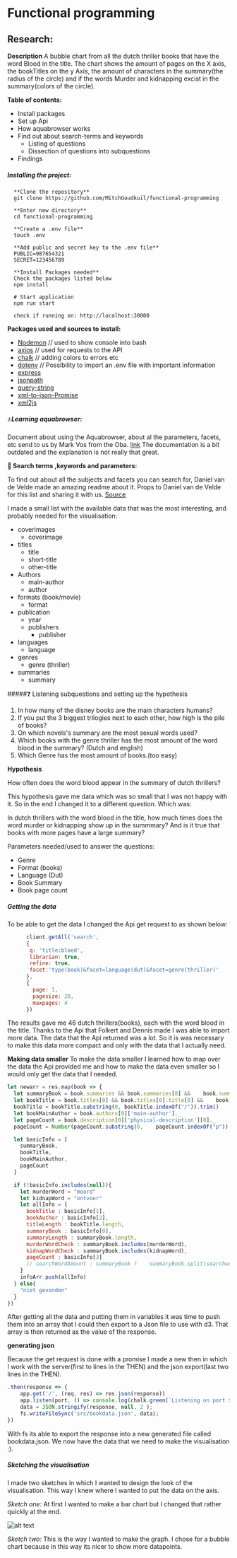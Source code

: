# Functional programming

## Research:

**Description**
A bubble chart from all the dutch thriller books that have the word Blood in the title. The chart shows the amount of pages on the X axis, the bookTitles on the y Axis, the amount of characters in the summary(the radius of the circle) and if the words Murder and kidnapping excist in the summary(colors of the circle).


**Table of contents:**
- Install packages
- Set up Api
- How aquabrowser works
- Find out about search-terms and keywords
  * Listing of questions
  * Dissection of questions into subquestions
- Findings


##### Installing the project:

      **Clone the repository**
      git clone https://github.com/MitchGoudkuil/functional-programming

      **Enter new directory**
      cd functional-programming

      **Create a .env file**
      touch .env

      **Add public and secret key to the .env file**
      PUBLIC=987654321
      SECRET=123456789

      **Install Packages needed**
      Check the packages listed below
      npm install

      # Start application
      npm run start

      check if running on: http://localhost:30000

**Packages used and sources to install:**
   * [Nodemon](https://nodemon.io/)
   // used to show console into bash
   * [axios](https://github.com/axios/axios)
   // used for requests to the API
   * [chalk](https://www.npmjs.com/package/chalk)
   // adding colors to errors etc
   * [dotenv](https://www.npmjs.com/package/dotenv)
   // Possibility to import an .env file with important information
   * [express](https://www.npmjs.com/package/express)
   * [jsonpath](https://www.npmjs.com/package/JSONPath)
   * [query-string](https://www.npmjs.com/package/query-string)
   * [xml-to-json-Promise](https://www.npmjs.com/package/xml-to-json-promise)
   * [xml2js](https://www.npmjs.com/package/xml2js)


##### 💧 Learning aquabrowser:
  Document about using the Aquabrowser, about al the parameters, facets, etc send to us by Mark Vos from the Oba. [link](https://zoeken.oba.nl/api/v1/#/details)
  The documentation is a bit outdated and the explanation is not really that great.

**:key: Search terms ,keywords and parameters:**

To find out about all the subjects and facets you can search for, Daniel van de Velde made an amazing readme about it.
Props to Daniel van de Velde for this list and sharing it with us. [Source](https://github.com/DanielvandeVelde/functional-programming/blob/master/README.md)

I made a small list with the available data that was the most interesting, and probably needed for the visualisation:
   * coverimages
     * coverimage
   * titles
     * title
     * short-title
     * other-title
   * Authors
     * main-author
     * author
   * formats (book/movie)
     * format
   * publication
     * year
     * publishers
       * publisher
   * languages
     * language
   * genres
     * genre (thriller)
   * summaries
     * summary

#####:question: Listening subquestions and setting up the hypothesis


1. In how many of the disney books are the main characters humans?
2. If you put the 3 biggest trilogies next to each other, how high is the pile of books?
3. On which novels's summary are the most sexual words used?
4. Which books with the genre thriller has the most amount of the word blood in the summary? (Dutch and english)
5. Which Genre has the most amount of books.(too easy)

**Hypothesis**

How often does the word blood appear in the summary of dutch thrillers?

This hypothesis gave me data which was so small that I was not happy with it. So in the end I changed it to a different question. Which was:

In dutch thrillers with the word blood in the title, how much times does the word murder or kidnapping show up in the summmary? And is it true that books with more pages have a large summary?

Parameters needed/used to answer the questions:
- Genre
- Format (books)
- Language (Dut)
- Book Summary
- Book page count


##### Getting the data
To be able to get the data I changed the Api get request to as shown below:

``` js
      client.getAll('search',
      {
       q: 'title:bloed',
       librarian: true,
       refine: true,
       facet:'type(book)&facet=language(dut)&facet=genre(thriller)'
      },
      {
        page: 1,
        pagesize: 20,
        maxpages: 4
      })
```

The results gave me 46 dutch thrillers(books), each with the word blood in the title. Thanks to the Api that Folkert and Dennis made I was able to import more data. The data that the Api returned was a lot. So it is was necessary to make this data more compact and only with the data that I actually need.


**Making data smaller**
To make the data smaller I learned how to map over the data the Api provided me and how to make the data even smaller so I would only get the data that I needed.
``` js
let newarr = res.map(book => {
  let summaryBook = book.summaries && book.summaries[0] &&    book.summaries[0].summary && book.summaries[0].summary[0] &&    book.summaries[0].summary[0]['_'] ? book.summaries[0].summary[0]._ :    null
  let bookTitle = book.titles[0] && book.titles[0].title[0] &&    book.titles[0].title[0]['_'] ? book.titles[0].title[0]._ : null
  bookTitle = bookTitle.substring(0, bookTitle.indexOf("/")).trim()
  let bookMainAuthor = book.authors[0]['main-author']._
  let pageCount = book.description[0]['physical-description'][0]._
  pageCount = Number(pageCount.substring(0,    pageCount.indexOf("p")).trim())

  let basicInfo = [
    summaryBook,
    bookTitle,
    bookMainAuthor,
    pageCount
  ]

  if (!basicInfo.includes(null)){
    let murderWord = "moord"
    let kidnapWord = "ontvoer"
    let allInfo = {
      bookTitle : basicInfo[1],
      bookAuthor : basicInfo[2],
      titleLength : bookTitle.length,
      summaryBook : basicInfo[0],
      summaryLength : summaryBook.length,
      murderWordCheck : summaryBook.includes(murderWord),
      kidnapWordCheck : summaryBook.includes(kidnapWord),
      pageCount : basicInfo[3]
      // searchWordAmount : summaryBook ?    summaryBook.split(searchword).length-1 : null,
    }
    infoArr.push(allInfo)
  } else{
    "niet gevonden"
  }
})
```

After getting all the data and putting them in variables it was time to push them into an array that I could then export to a Json file to use with d3. That array is then returned as the value of the response.

**generating json**

Because the get request is done with a promise I made a new then in which I work with the server(first to lines in the THEN) and the json export(last two lines in the THEN).

``` js
.then(response => {
    app.get('/', (req, res) => res.json(response))
    app.listen(port, () => console.log(chalk.green(`Listening on port ${port}`)))
    data = JSON.stringify(response, null, 2 );
    fs.writeFileSync('src/bookdata.json', data);
})
```
With fs its able to export the response into a new generated file called bookdata.json. We now have the data that we need to make the visualisation :).


##### Sketching the visualisation
I made two sketches in which I wanted to design the look of the visualisation. This way I knew where I wanted to put the data on the axis.

*Sketch one:* At first I wanted to make a bar chart but I changed that rather quickly at the end.

![alt text](sketch1.png")

*Sketch two:* This is the way I wanted to make the graph. I chose for a bubble chart because in this way its nicer to show more datapoints.
